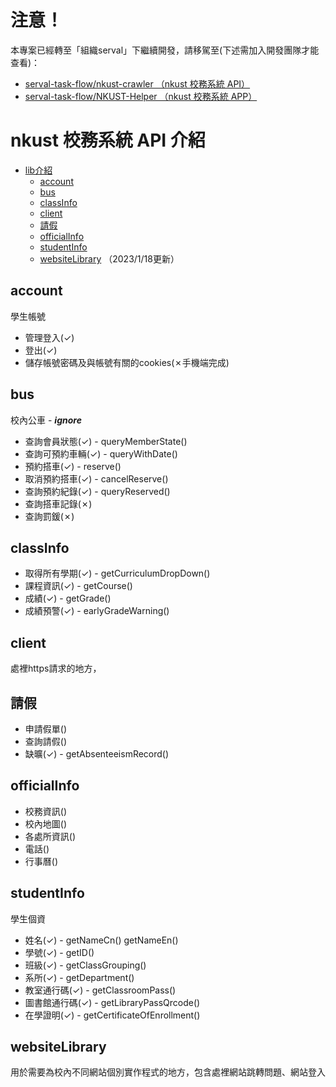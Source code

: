 # 注意！
本專案已經轉至「組織serval」下繼續開發，請移駕至(下述需加入開發團隊才能查看)：
 - [serval-task-flow/nkust-crawler （nkust 校務系統 API）](https://github.com/serval-task-flow/nkust_crawler)
 - [serval-task-flow/NKUST-Helper （nkust 校務系統 APP）](https://github.com/serval-task-flow/NKUST-Helper)

# nkust 校務系統 API 介紹 
* [lib介紹](#lib)
  * [account](#account)
  * [bus](#bus)
  * [classInfo](#classinfo)
  * [client](#client)
  * [請假](#)
  * [officialInfo](#officialinfo)
  * [studentInfo](#studentinfo)
  * [websiteLibrary](#websitelibrary)
（2023/1/18更新）

## account
學生帳號
- 管理登入(✓)
- 登出(✓)
- 儲存帳號密碼及與帳號有關的cookies(✗手機端完成)

## bus
校內公車 - _**ignore**_
- 查詢會員狀態(✓) - queryMemberState()
- 查詢可預約車輛(✓) - queryWithDate()
- 預約搭車(✓) - reserve()
- 取消預約搭車(✓) - cancelReserve()
- 查詢預約紀錄(✓) - queryReserved()
- 查詢搭車記錄(✗)
- 查詢罰鍰(✗)

## classInfo

- 取得所有學期(✓) - getCurriculumDropDown()
- 課程資訊(✓) - getCourse()
- 成績(✓) - getGrade()
- 成績預警(✓) - earlyGradeWarning()

## client

處裡https請求的地方，

## 請假
- 申請假單()
- 查詢請假()
- 缺曠(✓) - getAbsenteeismRecord()

## officialInfo
- 校務資訊()
- 校內地圖()
- 各處所資訊()
- 電話()
- 行事曆()

## studentInfo
學生個資
- 姓名(✓) - getNameCn() getNameEn()
- 學號(✓) - getID()
- 班級(✓) - getClassGrouping()
- 系所(✓) - getDepartment()
- 教室通行碼(✓) - getClassroomPass()
- 圖書館通行碼(✓) - getLibraryPassQrcode()
- 在學證明(✓) - getCertificateOfEnrollment()

## websiteLibrary
用於需要為校內不同網站個別實作程式的地方，包含處裡網站跳轉問題、網站登入

